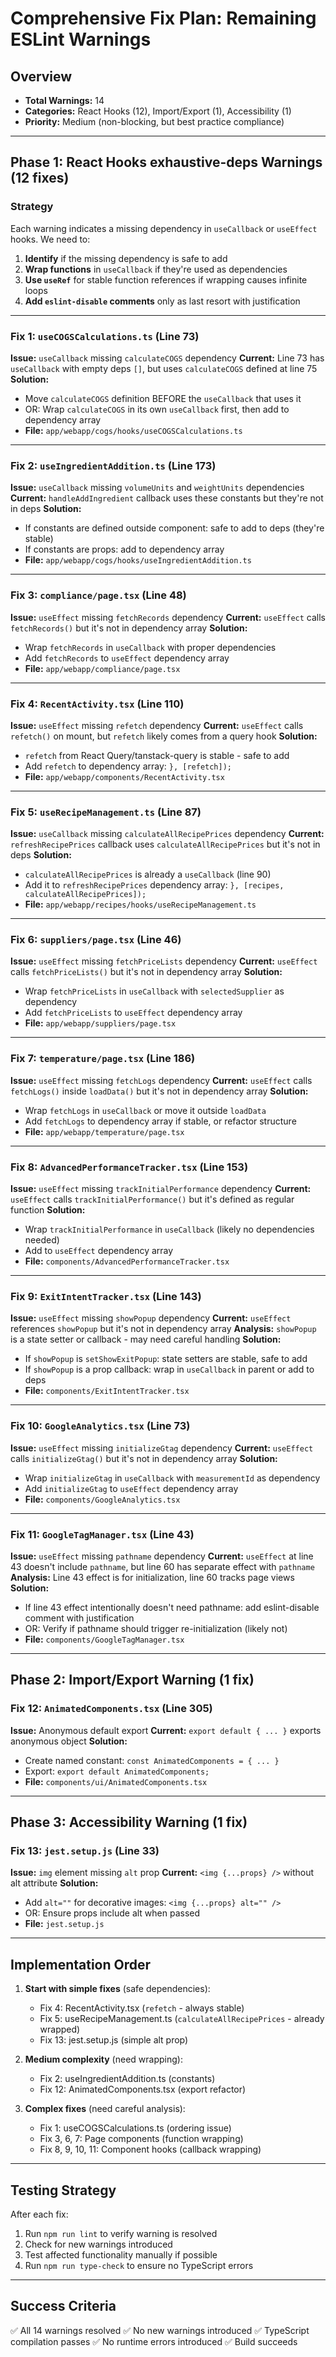 # Comprehensive Fix Plan: Remaining ESLint Warnings

## Overview
- **Total Warnings:** 14
- **Categories:** React Hooks (12), Import/Export (1), Accessibility (1)
- **Priority:** Medium (non-blocking, but best practice compliance)

---

## Phase 1: React Hooks exhaustive-deps Warnings (12 fixes)

### Strategy
Each warning indicates a missing dependency in `useCallback` or `useEffect` hooks. We need to:
1. **Identify** if the missing dependency is safe to add
2. **Wrap functions** in `useCallback` if they're used as dependencies
3. **Use `useRef`** for stable function references if wrapping causes infinite loops
4. **Add `eslint-disable` comments** only as last resort with justification

---

### Fix 1: `useCOGSCalculations.ts` (Line 73)
**Issue:** `useCallback` missing `calculateCOGS` dependency
**Current:** Line 73 has `useCallback` with empty deps `[]`, but uses `calculateCOGS` defined at line 75
**Solution:**
- Move `calculateCOGS` definition BEFORE the `useCallback` that uses it
- OR: Wrap `calculateCOGS` in its own `useCallback` first, then add to dependency array
- **File:** `app/webapp/cogs/hooks/useCOGSCalculations.ts`

---

### Fix 2: `useIngredientAddition.ts` (Line 173)
**Issue:** `useCallback` missing `volumeUnits` and `weightUnits` dependencies
**Current:** `handleAddIngredient` callback uses these constants but they're not in deps
**Solution:**
- If constants are defined outside component: safe to add to deps (they're stable)
- If constants are props: add to dependency array
- **File:** `app/webapp/cogs/hooks/useIngredientAddition.ts`

---

### Fix 3: `compliance/page.tsx` (Line 48)
**Issue:** `useEffect` missing `fetchRecords` dependency
**Current:** `useEffect` calls `fetchRecords()` but it's not in dependency array
**Solution:**
- Wrap `fetchRecords` in `useCallback` with proper dependencies
- Add `fetchRecords` to `useEffect` dependency array
- **File:** `app/webapp/compliance/page.tsx`

---

### Fix 4: `RecentActivity.tsx` (Line 110)
**Issue:** `useEffect` missing `refetch` dependency
**Current:** `useEffect` calls `refetch()` on mount, but `refetch` likely comes from a query hook
**Solution:**
- `refetch` from React Query/tanstack-query is stable - safe to add
- Add `refetch` to dependency array: `}, [refetch]);`
- **File:** `app/webapp/components/RecentActivity.tsx`

---

### Fix 5: `useRecipeManagement.ts` (Line 87)
**Issue:** `useCallback` missing `calculateAllRecipePrices` dependency
**Current:** `refreshRecipePrices` callback uses `calculateAllRecipePrices` but it's not in deps
**Solution:**
- `calculateAllRecipePrices` is already a `useCallback` (line 90)
- Add it to `refreshRecipePrices` dependency array: `}, [recipes, calculateAllRecipePrices]);`
- **File:** `app/webapp/recipes/hooks/useRecipeManagement.ts`

---

### Fix 6: `suppliers/page.tsx` (Line 46)
**Issue:** `useEffect` missing `fetchPriceLists` dependency
**Current:** `useEffect` calls `fetchPriceLists()` but it's not in dependency array
**Solution:**
- Wrap `fetchPriceLists` in `useCallback` with `selectedSupplier` as dependency
- Add `fetchPriceLists` to `useEffect` dependency array
- **File:** `app/webapp/suppliers/page.tsx`

---

### Fix 7: `temperature/page.tsx` (Line 186)
**Issue:** `useEffect` missing `fetchLogs` dependency
**Current:** `useEffect` calls `fetchLogs()` inside `loadData()` but it's not in dependency array
**Solution:**
- Wrap `fetchLogs` in `useCallback` or move it outside `loadData`
- Add `fetchLogs` to dependency array if stable, or refactor structure
- **File:** `app/webapp/temperature/page.tsx`

---

### Fix 8: `AdvancedPerformanceTracker.tsx` (Line 153)
**Issue:** `useEffect` missing `trackInitialPerformance` dependency
**Current:** `useEffect` calls `trackInitialPerformance()` but it's defined as regular function
**Solution:**
- Wrap `trackInitialPerformance` in `useCallback` (likely no dependencies needed)
- Add to `useEffect` dependency array
- **File:** `components/AdvancedPerformanceTracker.tsx`

---

### Fix 9: `ExitIntentTracker.tsx` (Line 143)
**Issue:** `useEffect` missing `showPopup` dependency
**Current:** `useEffect` references `showPopup` but it's not in dependency array
**Analysis:** `showPopup` is a state setter or callback - may need careful handling
**Solution:**
- If `showPopup` is `setShowExitPopup`: state setters are stable, safe to add
- If `showPopup` is a prop callback: wrap in `useCallback` in parent or add to deps
- **File:** `components/ExitIntentTracker.tsx`

---

### Fix 10: `GoogleAnalytics.tsx` (Line 73)
**Issue:** `useEffect` missing `initializeGtag` dependency
**Current:** `useEffect` calls `initializeGtag()` but it's not in dependency array
**Solution:**
- Wrap `initializeGtag` in `useCallback` with `measurementId` as dependency
- Add `initializeGtag` to `useEffect` dependency array
- **File:** `components/GoogleAnalytics.tsx`

---

### Fix 11: `GoogleTagManager.tsx` (Line 43)
**Issue:** `useEffect` missing `pathname` dependency
**Current:** `useEffect` at line 43 doesn't include `pathname`, but line 60 has separate effect with `pathname`
**Analysis:** Line 43 effect is for initialization, line 60 tracks page views
**Solution:**
- If line 43 effect intentionally doesn't need pathname: add eslint-disable comment with justification
- OR: Verify if pathname should trigger re-initialization (likely not)
- **File:** `components/GoogleTagManager.tsx`

---

## Phase 2: Import/Export Warning (1 fix)

### Fix 12: `AnimatedComponents.tsx` (Line 305)
**Issue:** Anonymous default export
**Current:** `export default { ... }` exports anonymous object
**Solution:**
- Create named constant: `const AnimatedComponents = { ... }`
- Export: `export default AnimatedComponents;`
- **File:** `components/ui/AnimatedComponents.tsx`

---

## Phase 3: Accessibility Warning (1 fix)

### Fix 13: `jest.setup.js` (Line 33)
**Issue:** `img` element missing `alt` prop
**Current:** `<img {...props} />` without alt attribute
**Solution:**
- Add `alt=""` for decorative images: `<img {...props} alt="" />`
- OR: Ensure props include alt when passed
- **File:** `jest.setup.js`

---

## Implementation Order

1. **Start with simple fixes** (safe dependencies):
   - Fix 4: RecentActivity.tsx (`refetch` - always stable)
   - Fix 5: useRecipeManagement.ts (`calculateAllRecipePrices` - already wrapped)
   - Fix 13: jest.setup.js (simple alt prop)

2. **Medium complexity** (need wrapping):
   - Fix 2: useIngredientAddition.ts (constants)
   - Fix 12: AnimatedComponents.tsx (export refactor)

3. **Complex fixes** (need careful analysis):
   - Fix 1: useCOGSCalculations.ts (ordering issue)
   - Fix 3, 6, 7: Page components (function wrapping)
   - Fix 8, 9, 10, 11: Component hooks (callback wrapping)

---

## Testing Strategy

After each fix:
1. Run `npm run lint` to verify warning is resolved
2. Check for new warnings introduced
3. Test affected functionality manually if possible
4. Run `npm run type-check` to ensure no TypeScript errors

---

## Success Criteria

✅ All 14 warnings resolved
✅ No new warnings introduced
✅ TypeScript compilation passes
✅ No runtime errors introduced
✅ Build succeeds
